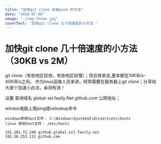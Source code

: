 ```yaml
---
title: "加快git clone 或者push 的方法"
date: "2019-07-08"
image: "./img-three.jpg"
coverText: '加快git clone 几十倍速度的小方法 '
---
```


# 加快git clone 几十倍速度的小方法 （30KB vs 2M）
git clone（有些地区较快，有些地区较慢）；但总体来说,基本都在10KiB/s-40KiB/s之间。
作为linux运维人员来讲，经常需要在服务器上git
clone；分享给大家个加速小办法，亲测有效！

设置
查询域名 global-ssl.fastly.Net github.com 公网地址；

windos电脑上用ping或nslookup命令


```
windows修改host文件： C:\Windows\System32\drivers\etc\hosts
linux 修改host文件： /etc/hosts

151.101.72.249 github.global.ssl.fastly.net
192.30.253.112 github.com
```


